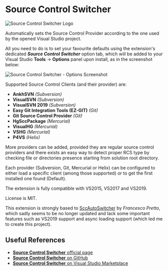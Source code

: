 # Source Control Switcher

![Source Control Switcher Logo](https://www.ryadel.com/wp-content/uploads/2019/10/Source-Control-Switcher-logo-368x200.png)

Automatically sets the Source Control Provider according to the one 
used by the opened Visual Studio project.

All you need to do is to set your favourite defaults using the 
extension's dedicated ***Source Control Switcher*** option tab, 
which will be added to your Visual Studio 
**Tools** -> **Options** panel upon install, as in the screenshot below:

![Source Control Switcher - Options Screenshot](https://www.ryadel.com/wp-content/uploads/2019/10/ss-01-1.png)

Supported Source Control Clients (and their provider) are:

 * **AnkhSVN** *(Subversion)*
 * **VisualSVN** *(Subversion)*
 * **VisualSVN 2019** *(Subversion)*
 * **Easy Git Integration Tools (EZ-GIT)** *(Git)*
 * **Git Source Control Provider** *(Git)*
 * **HgSccPackage** *(Mercurial)*
 * **VisualHG** *(Mercurial)*
 * **VSHG** *(Mercurial)*
 * **P4VS** *(Helix)*

More providers can be added, provided they are regular source control providers 
and there exists an easy way to detect
proper RCS type by checking file or directories presence
starting from solution root directory.

Each provider (Subversion, Git, Mercurial or Helix) can be configured to either load a specific client 
(among those supported) or to get the first installed one found (Default).

The extension is fully compatible with VS2015, VS2017 and VS2019.

License is MIT.

This extension is strongly based to [SccAutoSwitcher](https://github.com/ceztko/SccAutoSwitcher) by *Francesco Pretto*, 
which sadly seems to be no longer updated 
and lack some important features such as VS2019 support and async loading support
(which led me to create this project).

## Useful References
 * [**Source Control Switcher** official page](https://www.ryadel.com/en/portfolio/source-control-switcher/)
 * [**Source Control Switcher** on GitHub](https://github.com/Darkseal/SourceControlSwitcher/)
 * [**Source Control Switcher** on Visual Studio Marketplace](https://marketplace.visualstudio.com/items?itemName=Ryadel.SourceControlSwitcher)
